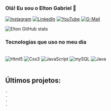 ### Olá! Eu sou o Elton Gabriel 👋

[![Instagram](https://img.shields.io/badge/Instagram-E4405F?style=for-the-badge&logo=instagram&logoColor=white)](https://www.instagram.com/eltong_043/)
[![LinkedIn](https://img.shields.io/badge/LinkedIn-0077B5?style=for-the-badge&logo=linkedin&logoColor=white)](www.linkedin.com/in/elton-gabriel-web053)
[![YouTube](https://img.shields.io/badge/YouTube-FF0000?style=for-the-badge&logo=youtube&logoColor=white)](https://www.youtube.com/@elton1937)
[![G-Mail](https://img.shields.io/badge/Gmail-D14836?style=for-the-badge&logo=gmail&logoColor=white)](eltongabriel053@gmail.com)

![Elton GitHub stats](https://github-readme-stats.vercel.app/api?username=NotleWeb&show_icons=true&theme=dark)

### Tecnologias que uso no meu dia

<div style="display: inline_block"><br/>
    <img align="center" alt="Html5" src="https://img.shields.io/badge/HTML5-E34F26?style=for-the-badge&logo=html5&logoColor=white">
    <img align="center" alt="Css3" src="https://img.shields.io/badge/CSS3-1572B6?style=for-the-badge&logo=css3&logoColor=white">
    <img align="center" alt="JavaScript" src="https://img.shields.io/badge/JavaScript-323330?style=for-the-badge&logo=javascript&logoColor=F7DF1E">
    <img align="center" alt="mySQL" src="https://img.shields.io/badge/MySQL-00000F?style=for-the-badge&logo=mysql&logoColor=white">
    <img align="center" alt="Java" src="https://img.shields.io/badge/Java-ED8B00?style=for-the-badge&logo=openjdk&logoColor=white">
</div> <br/>

## Últimos projetos:

    -
    -
    -
    -
